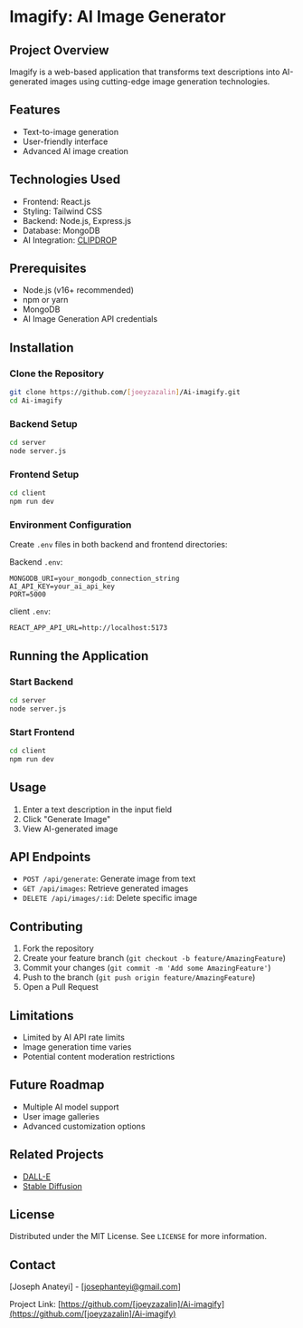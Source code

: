 # Imagify: AI Image Generator

## Project Overview
Imagify is a web-based application that transforms text descriptions into AI-generated images using cutting-edge image generation technologies.


## Features
- Text-to-image generation
- User-friendly interface
- Advanced AI image creation

## Technologies Used
- Frontend: React.js
- Styling: Tailwind CSS
- Backend: Node.js, Express.js
- Database: MongoDB
- AI Integration: [CLIPDROP](https://clipdrop.com/)

## Prerequisites
- Node.js (v16+ recommended)
- npm or yarn
- MongoDB
- AI Image Generation API credentials

## Installation

### Clone the Repository
```bash
git clone https://github.com/[joeyzazalin]/Ai-imagify.git
cd Ai-imagify
```

### Backend Setup
```bash
cd server
node server.js
```

### Frontend Setup
```bash
cd client
npm run dev
```

### Environment Configuration
Create `.env` files in both backend and frontend directories:

Backend `.env`:
```
MONGODB_URI=your_mongodb_connection_string
AI_API_KEY=your_ai_api_key
PORT=5000
```

client `.env`:
```
REACT_APP_API_URL=http://localhost:5173
```

## Running the Application

### Start Backend
```bash
cd server
node server.js
```

### Start Frontend
```bash
cd client
npm run dev
```

## Usage
1. Enter a text description in the input field
2. Click "Generate Image"
3. View AI-generated image

## API Endpoints
- `POST /api/generate`: Generate image from text
- `GET /api/images`: Retrieve generated images
- `DELETE /api/images/:id`: Delete specific image

## Contributing
1. Fork the repository
2. Create your feature branch (`git checkout -b feature/AmazingFeature`)
3. Commit your changes (`git commit -m 'Add some AmazingFeature'`)
4. Push to the branch (`git push origin feature/AmazingFeature`)
5. Open a Pull Request

## Limitations
- Limited by AI API rate limits
- Image generation time varies
- Potential content moderation restrictions

## Future Roadmap
- Multiple AI model support
- User image galleries
- Advanced customization options

## Related Projects
- [DALL-E](https://openai.com/dall-e-2/)
- [Stable Diffusion](https://stability.ai/blog/stable-diffusion-public-release)

## License
Distributed under the MIT License. See `LICENSE` for more information.

## Contact
[Joseph Anateyi] - [josephanteyi@gmail.com]

Project Link: [https://github.com/[joeyzazalin]/Ai-imagify](https://github.com/[joeyzazalin]/Ai-imagify)